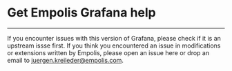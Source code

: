 # Get Empolis Grafana help
--------------------------
If you encounter issues with this version of Grafana, please check if it
is an upstream issse first.  If you think you encountered an issue in
modifications or extensions written by Empolis, please open an issue
here or drop an email to juergen.kreileder@empolis.com.
